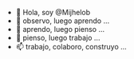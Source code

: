 - 👋 Hola, soy @Mijhelob
- 👀 observo, luego aprendo ...
- 🌱 aprendo, luego pienso ...
- 💞️ pienso, luego trabajo ...
- 📫 trabajo, colaboro, construyo ...

<!---
Mijhelob/Mijhelob is a ✨ special ✨ repository because its `README.md` (this file) appears on your GitHub profile.
You can click the Preview link to take a look at your changes.
--->
